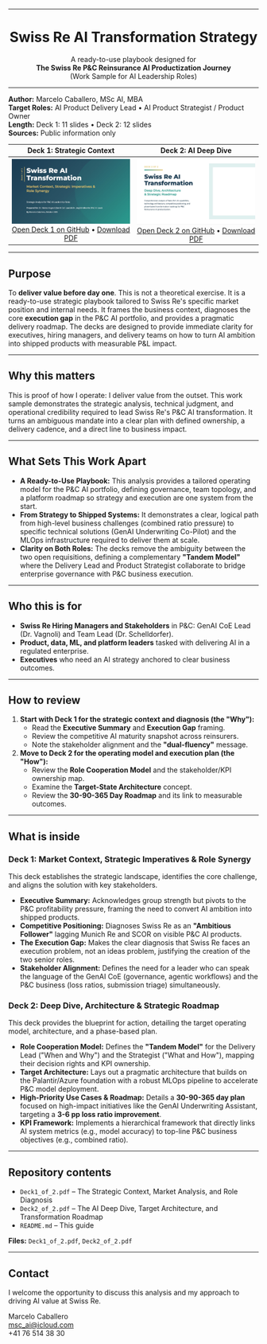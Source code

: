 -----

<div align="center">

# Swiss Re AI Transformation Strategy

A ready-to-use playbook designed for <br> 
**The Swiss Re P&C Reinsurance AI Productization Journey** <br> 
(Work Sample for AI Leadership Roles)

</div>

-----

**Author:** Marcelo Caballero, MSc AI, MBA  
**Target Roles:** AI Product Delivery Lead • AI Product Strategist / Product Owner  
**Length:** Deck 1: 11 slides • Deck 2: 12 slides  
**Sources:** Public information only  

<table>
  <thead>
    <tr>
      <th align="center">Deck 1: Strategic Context</th>
      <th align="center">Deck 2: AI Deep Dive</th>
    </tr>
  </thead>
  <tbody>
    <tr>
      <td align="center">
        <img src="pictures/D1.jpg" alt="Swiss Re Deck 1 Title Slide" width="400">
        <br>
        <a href="https://github.com/MSc-AGI/SwissRe/blob/main/Decks/Deck1_of_2.pdf">Open Deck 1 on GitHub</a> •
        <a href="https://gitfront.io/r/MScAI/Rj96cdzazX55/SwissRe/raw/Decks/Deck1_of_2.pdf">Download PDF</a>
      </td>
      <td align="center">
        <img src="pictures/D2.jpg" alt="Swiss Re Deck 2 Title Slide" width="400">
        <br>
        <a href="https://github.com/MSc-AGI/SwissRe/blob/main/Decks/Deck2_of_2.pdf">Open Deck 2 on GitHub</a> •
        <a href="https://gitfront.io/r/MScAI/Rj96cdzazX55/SwissRe/raw/Decks/Deck2_of_2.pdf">Download PDF</a>
      </td>
    </tr>
  </tbody>
</table>

-----

## Purpose

To **deliver value before day one**. This is not a theoretical exercise. It is a ready-to-use strategic playbook tailored to Swiss Re's specific market position and internal needs. It frames the business context, diagnoses the core **execution gap** in the P\&C AI portfolio, and provides a pragmatic delivery roadmap. The decks are designed to provide immediate clarity for executives, hiring managers, and delivery teams on how to turn AI ambition into shipped products with measurable P\&L impact.

-----

## Why this matters

This is proof of how I operate: I deliver value from the outset. This work sample demonstrates the strategic analysis, technical judgment, and operational credibility required to lead Swiss Re's P\&C AI transformation. It turns an ambiguous mandate into a clear plan with defined ownership, a delivery cadence, and a direct line to business impact.

-----

## What Sets This Work Apart

  - **A Ready-to-Use Playbook:** This analysis provides a tailored operating model for the P\&C AI portfolio, defining governance, team topology, and a platform roadmap so strategy and execution are one system from the start.
  - **From Strategy to Shipped Systems:** It demonstrates a clear, logical path from high-level business challenges (combined ratio pressure) to specific technical solutions (GenAI Underwriting Co-Pilot) and the MLOps infrastructure required to deliver them at scale.
  - **Clarity on Both Roles:** The decks remove the ambiguity between the two open requisitions, defining a complementary **"Tandem Model"** where the Delivery Lead and Product Strategist collaborate to bridge enterprise governance with P\&C business execution.

-----

## Who this is for

  - **Swiss Re Hiring Managers and Stakeholders** in P&C: GenAI CoE Lead (Dr. Vagnoli) and Team Lead (Dr. Schelldorfer).
  - **Product, data, ML, and platform leaders** tasked with delivering AI in a regulated enterprise.
  - **Executives** who need an AI strategy anchored to clear business outcomes.

-----

## How to review

1.  **Start with Deck 1 for the strategic context and diagnosis (the "Why"):**
      - Read the **Executive Summary** and **Execution Gap** framing.
      - Review the competitive AI maturity snapshot across reinsurers.
      - Note the stakeholder alignment and the **"dual-fluency"** message.
2.  **Move to Deck 2 for the operating model and execution plan (the "How"):**
      - Review the **Role Cooperation Model** and the stakeholder/KPI ownership map.
      - Examine the **Target-State Architecture** concept.
      - Review the **30-90-365 Day Roadmap** and its link to measurable outcomes.

-----

## What is inside

### Deck 1: Market Context, Strategic Imperatives & Role Synergy

This deck establishes the strategic landscape, identifies the core challenge, and aligns the solution with key stakeholders.

  - **Executive Summary:** Acknowledges group strength but pivots to the P\&C profitability pressure, framing the need to convert AI ambition into shipped products.
  - **Competitive Positioning:** Diagnoses Swiss Re as an **"Ambitious Follower"** lagging Munich Re and SCOR on visible P\&C AI products.
  - **The Execution Gap:** Makes the clear diagnosis that Swiss Re faces an execution problem, not an ideas problem, justifying the creation of the two senior roles.
  - **Stakeholder Alignment:** Defines the need for a leader who can speak the language of the GenAI CoE (governance, agentic workflows) and the P\&C business (loss ratios, submission triage) simultaneously.

### Deck 2: Deep Dive, Architecture & Strategic Roadmap

This deck provides the blueprint for action, detailing the target operating model, architecture, and a phase-based plan.

  - **Role Cooperation Model:** Defines the **"Tandem Model"** for the Delivery Lead ("When and Why") and the Strategist ("What and How"), mapping their decision rights and KPI ownership.
  - **Target Architecture:** Lays out a pragmatic architecture that builds on the Palantir/Azure foundation with a robust MLOps pipeline to accelerate P\&C model deployment.
  - **High-Priority Use Cases & Roadmap:** Details a **30-90-365 day plan** focused on high-impact initiatives like the GenAI Underwriting Assistant, targeting a **3-6 pp loss ratio improvement**.
  - **KPI Framework:** Implements a hierarchical framework that directly links AI system metrics (e.g., model accuracy) to top-line P\&C business objectives (e.g., combined ratio).

-----

## Repository contents

  - `Deck1_of_2.pdf` – The Strategic Context, Market Analysis, and Role Diagnosis
  - `Deck2_of_2.pdf` – The AI Deep Dive, Target Architecture, and Transformation Roadmap
  - `README.md` – This guide

**Files:** `Deck1_of_2.pdf`, `Deck2_of_2.pdf`

-----

## Contact

I welcome the opportunity to discuss this analysis and my approach to driving AI value at Swiss Re.

Marcelo Caballero  
[msc\_ai@icloud.com](mailto:msc_ai@icloud.com)  
\+41 76 514 38 30
